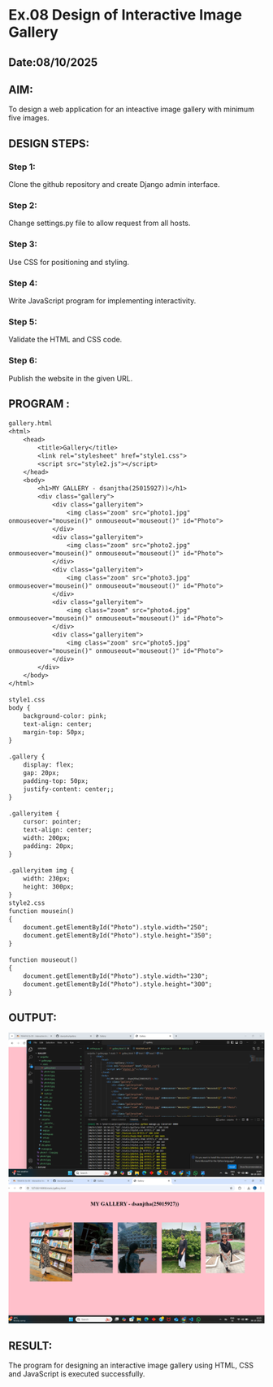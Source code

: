 # Ex.08 Design of Interactive Image Gallery
## Date:08/10/2025

## AIM:
To design a web application for an inteactive image gallery with minimum five images.

## DESIGN STEPS:

### Step 1:
Clone the github repository and create Django admin interface.

### Step 2:
Change settings.py file to allow request from all hosts.

### Step 3:
Use CSS for positioning and styling.

### Step 4:
Write JavaScript program for implementing interactivity.

### Step 5:
Validate the HTML and CSS code.

### Step 6:
Publish the website in the given URL.

## PROGRAM :
```
gallery.html
<html>
    <head>
        <title>Gallery</title>
        <link rel="stylesheet" href="style1.css">
        <script src="style2.js"></script>
    </head>
    <body>
        <h1>MY GALLERY - dsanjtha(25015927))</h1>
        <div class="gallery">
            <div class="galleryitem">
                <img class="zoom" src="photo1.jpg" onmouseover="mousein()" onmouseout="mouseout()" id="Photo">
            </div>
            <div class="galleryitem">
                <img class="zoom" src="photo2.jpg" onmouseover="mousein()" onmouseout="mouseout()" id="Photo">
            </div>
            <div class="galleryitem">
                <img class="zoom" src="photo3.jpg" onmouseover="mousein()" onmouseout="mouseout()" id="Photo">
            </div>
            <div class="galleryitem">
                <img class="zoom" src="photo4.jpg" onmouseover="mousein()" onmouseout="mouseout()" id="Photo">
            </div>
            <div class="galleryitem">
                <img class="zoom" src="photo5.jpg" onmouseover="mousein()" onmouseout="mouseout()" id="Photo">
            </div>
        </div>
    </body>
</html>

style1.css
body {
    background-color: pink;
    text-align: center;
    margin-top: 50px;
}

.gallery {
    display: flex;
    gap: 20px;
    padding-top: 50px;
    justify-content: center;;
}

.galleryitem {
    cursor: pointer;
    text-align: center;
    width: 200px;
    padding: 20px;
}

.galleryitem img {
    width: 230px;
    height: 300px;
}
style2.css
function mousein()
{
    document.getElementById("Photo").style.width="250";
    document.getElementById("Photo").style.height="350";
}

function mouseout()
{
    document.getElementById("Photo").style.width="230";
    document.getElementById("Photo").style.height="300";
}
```
## OUTPUT:
![alt text](<Screenshot (1).png>)
![alt text](<Screenshot 2025-10-08 103615.png>)
## RESULT:
The program for designing an interactive image gallery using HTML, CSS and JavaScript is executed successfully.
